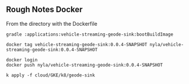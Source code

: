 ## Rough Notes Docker

From the directory with the Dockerfile


```shell
gradle :applications:vehicle-streaming-geode-sink:bootBuildImage
```


```shell script
docker tag vehicle-streaming-geode-sink:0.0.4-SNAPSHOT nyla/vehicle-streaming-geode-sink:0.0.4-SNAPSHOT 

docker login
docker push nyla/vehicle-streaming-geode-sink:0.0.4-SNAPSHOT
```


```shell
k apply -f cloud/GKE/k8/geode-sink
```

